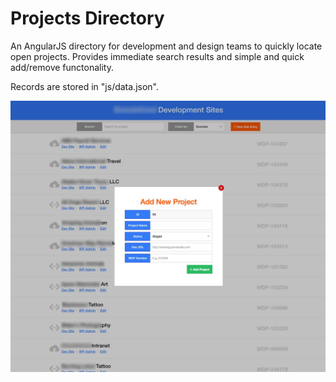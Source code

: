 # Projects Directory
An AngularJS directory for development and design teams to quickly locate open projects. Provides immediate search results and simple and quick add/remove functonality. 

Records are stored in "js/data.json".


![Alt text](/screenshots/app-projects-add.jpg "Adding a record to the directory")
